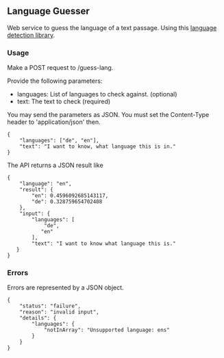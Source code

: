 ## Language Guesser

Web service to guess the language of a text passage.
Using this [language detection library](https://github.com/patrickschur/language-detection).

### Usage
Make a POST request to /guess-lang. 

Provide the following parameters:

* languages: List of languages to check against. (optional)
* text: The text to check (required)


You may send the parameters as JSON. You must set the Content-Type header to 'application/json' then.


    {
        "languages": ["de", "en"],
        "text": "I want to know, what language this is in."
    }


The API returns a JSON result like


    {
        "language": "en",
        "result": {
            "en": 0.4596092685143117,
            "de": 0.328759654702408
        },
        "input": {
            "languages": [
                "de",
               "en"
            ],
            "text": "I want to know what language this is."
       }
    }


### Errors

Errors are represented by a JSON object.


    {
        "status": "failure",
        "reason": "invalid input",
        "details": {
            "languages": {
                "notInArray": "Unsupported language: ens"
            }
        }
    }
   
